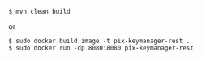 ```(shell)
$ mvn clean build
```
or 
```(shell)
$ sudo docker build image -t pix-keymanager-rest . 
$ sudo docker run -dp 8080:8080 pix-keymanager-rest
```
